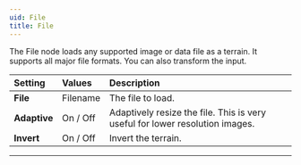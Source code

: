 ```yaml
---
uid: File
title: File
---
```


The File node loads any supported image or data file as a terrain. It supports all major file formats. You can also transform the input.

| Setting      | Values   | Description                                                                  |
| :----------- | :------- | :--------------------------------------------------------------------------- |
| **File**     | Filename | The file to load.                                                            |
| **Adaptive** | On / Off | Adaptively resize the file. This is very useful for lower resolution images. |
| **Invert**   | On / Off | Invert the terrain.                                                          |



***

<!--examples-->